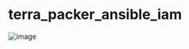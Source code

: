 # terra_packer_ansible_iam











![image](https://user-images.githubusercontent.com/44216245/224517829-f328bcc1-f23a-4bd0-84e8-64ba12be0cc5.png)

